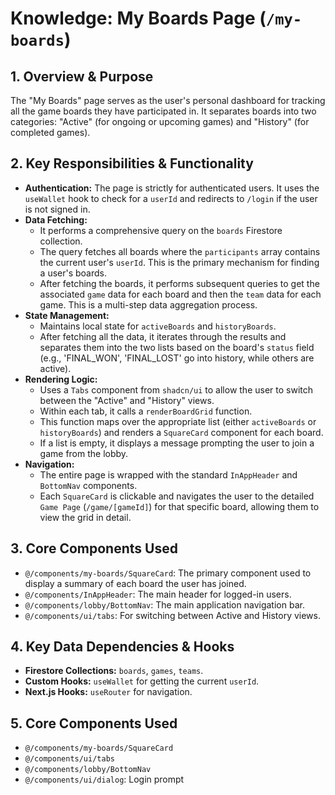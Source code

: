 # Knowledge: My Boards Page (`/my-boards`)

## 1. Overview & Purpose

The "My Boards" page serves as the user's personal dashboard for tracking all the game boards they have participated in. It separates boards into two categories: "Active" (for ongoing or upcoming games) and "History" (for completed games).

## 2. Key Responsibilities & Functionality

-   **Authentication:** The page is strictly for authenticated users. It uses the `useWallet` hook to check for a `userId` and redirects to `/login` if the user is not signed in.
-   **Data Fetching:**
    -   It performs a comprehensive query on the `boards` Firestore collection.
    -   The query fetches all boards where the `participants` array contains the current user's `userId`. This is the primary mechanism for finding a user's boards.
    -   After fetching the boards, it performs subsequent queries to get the associated `game` data for each board and then the `team` data for each game. This is a multi-step data aggregation process.
-   **State Management:**
    -   Maintains local state for `activeBoards` and `historyBoards`.
    -   After fetching all the data, it iterates through the results and separates them into the two lists based on the board's `status` field (e.g., 'FINAL_WON', 'FINAL_LOST' go into history, while others are active).
-   **Rendering Logic:**
    -   Uses a `Tabs` component from `shadcn/ui` to allow the user to switch between the "Active" and "History" views.
    -   Within each tab, it calls a `renderBoardGrid` function.
    -   This function maps over the appropriate list (either `activeBoards` or `historyBoards`) and renders a `SquareCard` component for each board.
    -   If a list is empty, it displays a message prompting the user to join a game from the lobby.
-   **Navigation:**
    -   The entire page is wrapped with the standard `InAppHeader` and `BottomNav` components.
    -   Each `SquareCard` is clickable and navigates the user to the detailed `Game Page` (`/game/[gameId]`) for that specific board, allowing them to view the grid in detail.

## 3. Core Components Used

-   `@/components/my-boards/SquareCard`: The primary component used to display a summary of each board the user has joined.
-   `@/components/InAppHeader`: The main header for logged-in users.
-   `@/components/lobby/BottomNav`: The main application navigation bar.
-   `@/components/ui/tabs`: For switching between Active and History views.

## 4. Key Data Dependencies & Hooks

-   **Firestore Collections:** `boards`, `games`, `teams`.
-   **Custom Hooks:** `useWallet` for getting the current `userId`.
-   **Next.js Hooks:** `useRouter` for navigation. 

## 5. Core Components Used

- `@/components/my-boards/SquareCard`
- `@/components/ui/tabs`
- `@/components/lobby/BottomNav`
- `@/components/ui/dialog`: Login prompt 
